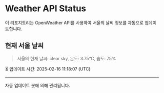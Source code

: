 
# Weather API Status

이 리포지토리는 OpenWeather API를 사용하여 서울의 날씨 정보를 자동으로 업데이트합니다.

## 현재 서울 날씨
> 서울의 현재 날씨: clear sky, 온도: 3.75°C, 습도: 75%

⏳ 업데이트 시간: 2025-02-16 11:18:07 (UTC)

---
자동 업데이트 봇에 의해 관리됩니다.
